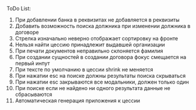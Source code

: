 <p>ToDo List:</p>
<ol>
<li>При добавлении банка в реквизитах не добавляется в реквизиты</li>
<li>Добавить возможность поиска должника при изменении должника в договоре</li>
<li>Стрелка изначально неверно отображает сортировку на фронте</li>
<li>Нельзя найти цессию принадлежит выдавшей организации</li>
<li>При печати документов неправильно склоняется фамилия</li>
<li>При создании сущностей в создании договора фокус смещается на первый инпут</li>
<li>При тексте по умолчанию в цессии shrink не меняется</li>
<li>При нажатии esc на поиске должны результаты поиска скрываться</li>
<li>При нажатии esc закрываются все модальники, должен только один</li>
<li> При поиске если не найдено ни одного результата данные не сбрасываются</li>
<li>Автоматическая генерация приложения к цессии</li>
</ol>